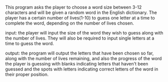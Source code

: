 This program asks the player to choose a word size between 3-12 characters and will be given a random word in the English dictionary. The player has a certain number of lives(1-10) to guess one letter at a time to complete the word, depending on the number of lives chosen.

input: the player will input the size of the word they wish to guess along with the number of lives. They will also be required to input single letters at a time to guess the word.

output: the program will output the letters that have been chosen so far, along with the number of lives remaining, and also the progress of the word the player is guessing with blanks indicating letters that haven't been guessed and the spots with letters indicating correct letters of the word in their proper position.

 


